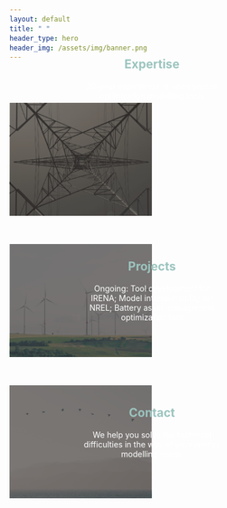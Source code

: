 ```yaml
---
layout: default
title: " "
header_type: hero
header_img: /assets/img/banner.png
---
```


<div style="text-align: center; margin-top: -400px;">
  <img src="/assets/img/logo.svg" alt="NODAL Logo" style="max-width: 300px; margin-bottom: 20px;">
  <p style="color: white">Modelling solutions, research and innovation for a sustainable energy system</p>
</div>

<div style="position: relative; text-align: center; padding-top: 300px;">
  <a href="/expertise/">
    <img src="/assets/img/background_expertize.png" alt="Expertise" style="width: 50%; max-height: 200px; object-fit: cover; display: block;">
    <div style="position: absolute; top: 50%; left: 50%; transform: translate(-50%, -50%); color: white;">
      <h2 style="color: #9bc4beff;">Expertise</h2>
      <p>20-year experience in open source optimization modelling tools</p>
    </div>
  </a>
</div>

<div style="position: relative; text-align: center; padding-top: 50px;">
  <a href="/projects/">
    <img src="/assets/img/background_projects.png" alt="Projects" style="width: 50%; max-height: 200px; object-fit: cover; display: block;">
    <div style="position: absolute; top: 50%; left: 50%; transform: translate(-50%, -50%); color: white;">
      <h2 style="color: #9bc4beff;">Projects</h2>
      <p>Ongoing: Tool development for IRENA; Model interoperability for NREL; Battery asset management optimization tool</p>
    </div>
  </a>
</div>

<div style="position: relative; text-align: center; padding-top: 50px;">
  <a href="/contact/">
    <img src="/assets/img/background_contact.png" alt="Contact" style="width: 50%; max-height: 200px; object-fit: cover; display: block;">
    <div style="position: absolute; top: 50%; left: 50%; transform: translate(-50%, -50%); color: white;">
      <h2 style="color: #9bc4beff;">Contact</h2>
      <p>We help you solve the technical difficulties in the way of your energy modelling needs</p>
    </div>
  </a>
</div>
